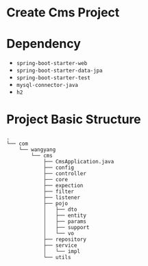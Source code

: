 # Create Cms Project

# Dependency
+ `spring-boot-starter-web`
+ `spring-boot-starter-data-jpa`
+ `spring-boot-starter-test`
+ `mysql-connector-java`
+  `h2`
# Project Basic Structure
```
.
└── com
    └── wangyang
        └── cms
            ├── CmsApplication.java
            ├── config
            ├── controller
            ├── core
            ├── expection
            ├── filter
            ├── listener
            ├── pojo
            │   ├── dto
            │   ├── entity
            │   ├── params
            │   ├── support
            │   └── vo
            ├── repository
            ├── service
            │   └── impl
            └── utils

```